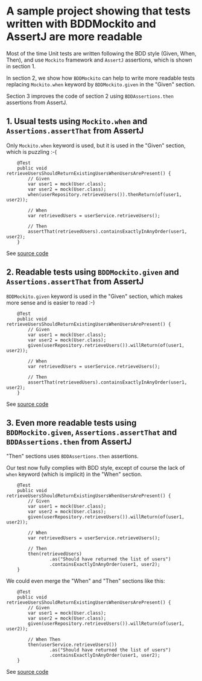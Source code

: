 # A sample project showing that tests written with BDDMockito and AssertJ are more readable

Most of the time Unit tests are written following the BDD style (Given, When, Then), and use `Mockito` framework and
`AssertJ` assertions, which is shown in section 1.

In section 2, we show how `BDDMockito` can help to write more readable tests replacing `Mockito.when` keyword by
`BDDMockito.given` in the "Given" section.

Section 3 improves the code of section 2 using `BDDAssertions.then` assertions from AssertJ.

## 1. Usual tests using `Mockito.when` and `Assertions.assertThat` from AssertJ

Only `Mockito.when` keyword is used, but it is used in the "Given" section, which is puzzling :-(

```
    @Test
    public void retrieveUsersShouldReturnExistingUsersWhenUsersArePresent() {
        // Given
        var user1 = mock(User.class);
        var user2 = mock(User.class);
        when(userRepository.retrieveUsers()).thenReturn(of(user1, user2));

        // When
        var retrievedUsers = userService.retrieveUsers();

        // Then
        assertThat(retrievedUsers).containsExactlyInAnyOrder(user1, user2);
    }
```

See [source code](src/test/java/org/grumpyf0x48/readable/UserServiceTest.java)

## 2. Readable tests using `BDDMockito.given` and `Assertions.assertThat` from AssertJ

`BDDMockito.given` keyword is used in the "Given" section, which makes more sense and is easier to read :-)

```
    @Test
    public void retrieveUsersShouldReturnExistingUsersWhenUsersArePresent() {
        // Given
        var user1 = mock(User.class);
        var user2 = mock(User.class);
        given(userRepository.retrieveUsers()).willReturn(of(user1, user2));

        // When
        var retrievedUsers = userService.retrieveUsers();

        // Then
        assertThat(retrievedUsers).containsExactlyInAnyOrder(user1, user2);
    }
```

See [source code](src/test/java/org/grumpyf0x48/readable/UserServiceBDDStyleTest.java)

## 3. Even more readable tests using `BDDMockito.given`, `Assertions.assertThat` and `BDDAssertions.then` from AssertJ

"Then" sections uses `BDDAssertions.then` assertions.

Our test now fully complies with BDD style, except of course the lack of `when` keyword (which is implicit) in the
"When" section.

```
    @Test
    public void retrieveUsersShouldReturnExistingUsersWhenUsersArePresent() {
        // Given
        var user1 = mock(User.class);
        var user2 = mock(User.class);
        given(userRepository.retrieveUsers()).willReturn(of(user1, user2));

        // When
        var retrievedUsers = userService.retrieveUsers();

        // Then
        then(retrievedUsers)
                .as("Should have returned the list of users")
                .containsExactlyInAnyOrder(user1, user2);
    }
```

We could even merge the "When" and "Then" sections like this:

```
    @Test
    public void retrieveUsersShouldReturnExistingUsersWhenUsersArePresent() {
        // Given
        var user1 = mock(User.class);
        var user2 = mock(User.class);
        given(userRepository.retrieveUsers()).willReturn(of(user1, user2));

        // When Then
        then(userService.retrieveUsers())
                .as("Should have returned the list of users")
                .containsExactlyInAnyOrder(user1, user2);
    }
```

See [source code](src/test/java/org/grumpyf0x48/readable/UserServiceFullBDDStyleTest.java)
